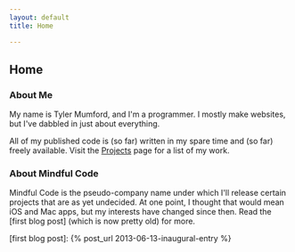 ```yaml
---
layout: default
title: Home

---
```


## Home

### About Me

My name is Tyler Mumford, and I'm a programmer. I mostly make websites, but I've dabbled in just about everything.

All of my published code is (so far) written in my spare time and (so far) freely available. Visit the [Projects] page for a list of my work.

[Projects]: /projects.html

### About Mindful Code

Mindful Code is the pseudo-company name under which I'll release certain projects that are as yet undecided. At one point, I thought that would mean iOS and Mac apps, but my interests have changed since then. Read the [first blog post] \(which is now pretty old) for more.

[first blog post]: {% post_url 2013-06-13-inaugural-entry %}
